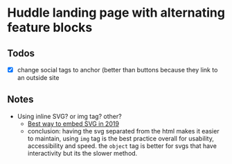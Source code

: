 # Huddle landing page with alternating feature blocks

## Todos

- [x] change social tags to anchor (better than buttons because they link to an outside site

## Notes

* Using inline SVG? or img tag? other?
  * [Best way to embed SVG in 2019](https://vecta.io/blog/best-way-to-embed-svg/)
  * conclusion: having the svg separated from the html makes it easier to maintain, using `img` tag is the best practice overall for usability, accessibility and speed. the `object` tag is better for svgs that have interactivity but its the slower method.
